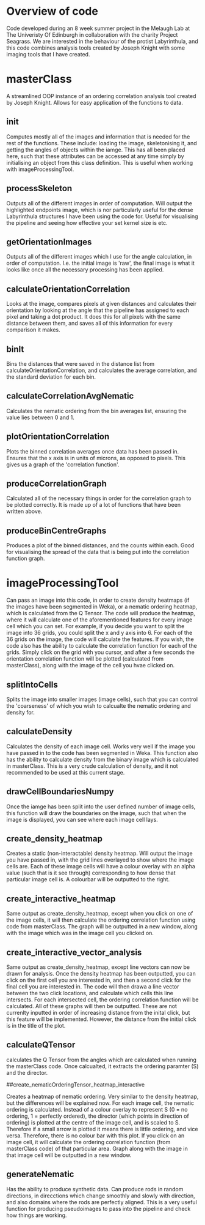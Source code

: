 # Overview of code

Code developed during an 8 week summer project in the Melaugh Lab at The Univeristy Of Edinburgh in collaboration with the charity Project Seagrass. 
We are interested in the behaviour of the protist Labyrinthula, and this code combines analysis tools created by Joseph Knight with some imaging tools that I have created.

# **masterClass**

A streamlined OOP instance of an ordering correlation analysis tool created by Joseph Knight. Allows for easy application of the functions to data.

  ## __init__

  Computes mostly all of the images and information that is needed for the rest of the functions. These include: loading the image, skeletonising it, and getting the angles of objects within the iamge. This has all been placed here, such that these attributes can be accessed at any time simply by initialising an object from this class definition. This is useful when working with imageProcessingTool.

  ## processSkeleton

  Outputs all of the different images in order of computation. Will output the highlighted endpoints image, which is nor particularly useful for the dense Labyrinthula structures I have been using the code for. Useful for visualising the pipeline and seeing how effective your set kernel size is etc.

  ## getOrientationImages

  Outputs all of the different images which I use for the angle calculation, in order of computation. I.e. the initial image is 'raw', the final image is what it looks like once all the necessary processing has been applied.

  ## calculateOrientationCorrelation

  Looks at the image, compares pixels at given distances and calculates their orientation by looking at the angle that the pipeline has assigned to each pixel and taking a dot product. It does this for all pixels with the same distance between them, and saves all of this information for every comparison it makes. 

  ## binIt

  Bins the distances that were saved in the distance list from calculateOrientationCorrelation, and calculates the average correlation, and the standard deviation for each bin. 

  ## calculateCorrelationAvgNematic

  Calculates the nematic ordering from the bin averages list, ensuring the value lies between 0 and 1.

  ## plotOrientationCorrelation

  Plots the binned correlation averages once data has been passed in. Ensures that the x axis is in units of microns, as opposed to pixels. This gives us a graph of the 'correlation function'.

  ## produceCorrelationGraph

  Calculated all of the necessary things in order for the correlation graph to be plotted correctly. It is made up of a lot of functions that have been written above.

  ## produceBinCentreGraphs

  Produces a plot of the binned distances, and the counts within each. Good for visualising the spread of the data that is being put into the correlation function graph.

# imageProcessingTool

Can pass an image into this code, in order to create density heatmaps (if the images have been segmented in Weka), or a nematic ordering heatmap, which is calculated from the Q Tensor. The code will produce the heatmap, where it will calculate one of the aforementioned features for every image cell which you can set. For example, if you decide you want to split the image into 36 grids, you could split the x and y axis into 6. For each of the 36 grids on the image, the code will calculate the features. If you wish, the code also has the ability to calculate the correlation function for each of the grids. Simply click on the grid with you cursor, and after a few seconds the orientation correlation function will be plotted (calculated from masterClass), along with the image of the cell you hvae clicked on.

  ## splitIntoCells

  Splits the image into smaller images (image cells), such that you can control the 'coarseness' of which you wish to calcualte the nematic ordering and density for. 

  ## calculateDensity

  Calculates the density of each image cell. Works very well if the image you have passed in to the code has been segmented in Weka. This function also has the ability to calculate density from the binary image which is calculated in masterClass. This is a very crude calculation of density, and it not recommended to be used at this current stage.

  ## drawCellBoundariesNumpy

  Once the iamge has been split into the user defined number of image cells, this function will draw the boundaries on the image, such that when the image is displayed, you can see where each image cell lays. 

  ## create_density_heatmap

  Creates a static (non-interactable) density heatmap. Will output the image you have passed in, with the grid lines overlayed to show where the image cells are. Each of these image cells will have a colour overlay with an alpha value (such that is it see through) corresponding to how dense that particular image cell is. A colourbar will be outputted to the right. 

  ## create_interactive_heatmap

  Same output as create_density_heatmap, except when you click on one of the image cells, it will then calculate the ordering correlation function using code from masterClass. The graph will be outputted in a new window, along with the image which was in the image cell you clicked on.

  ## create_interactive_vector_analysis

  Same output as create_density_heatmap, except line vectors can now be drawn for analysis. Once the density heatmap has been outputted, you can click on the first cell you are interested in, and then a second click for the final cell you are interested in. The code will then drawa a line vector between the two click locations, and calculate which cells this line intersects. For each intersected cell, the ordering correlation function will be calculated. All of these graphs will then be outputted. These are not currenlty inputted in order of increasing distance from the inital click, but this feature will be implemented. However, the distance from the initial click is in the title of the plot.

  ## calculateQTensor

  calculates the Q Tensor from the angles which are calculated when running the masterClass code. Once calcualted, it extracts the ordering paramter (S) and the director.

  ##create_nematicOrderingTensor_heatmap_interactive

  Creates a heatmap of nematic ordering. Very similar to the density heatmap, but the differences will be explained now. For each image cell, the nematic ordering is calculated. Instead of a colour overlay to represent S (0 = no ordering, 1 = perfectly ordered), the director (which points in direction of ordering) is plotted at the centre of the image cell, and is scaled to S. Therefore if a small arrow is plotted it means there is little ordering, and vice versa. Therefore, there is no colour bar with this plot. If you click on an image cell, it will calculate the ordering correlation function (from masterClass code) of that particular area. Graph along with the image in that image cell will be outputted in a new window. 

  ## generateNematic

  Has the ability to produce synthetic data. Can produce rods in random directions, in direcctions which change smoothly and slowly with direction, and also domains where the rods are perfectly aligned. This is a very useful function for producing pseudoimages to pass into the pipeline and check how things are working. 
  




  
